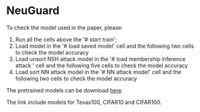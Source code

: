 # NeuGuard


To check the model used in the paper, please:
1. Run all the cells above the '# start train';
2. Load model in the '# load saved model' cell and the following two cells to check the model accuracy
3. Load unsort NSH attack model in the '# load membership inference attack ' cell and the following five cells to check the model accuracy
4. Load sort NN attack model in the '# NN attack model' cell and the following two cells to check the model accuracy


The pretrained models can be download [here](https://drive.google.com/drive/folders/1qjPOpicHpCoKcdmL2Iko5f7P6ho5MrIq?usp=sharing).

The link include models for Texas100, CIFAR10 and CIFAR100. 
